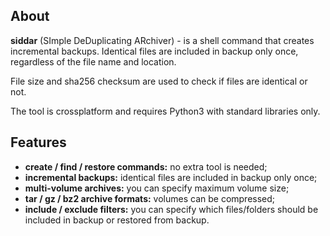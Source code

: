 ## About

**siddar** (SImple DeDuplicating ARchiver) - is a shell command that creates incremental backups. Identical files are included in backup only once, regardless of the file name and location.

File size and sha256 checksum are used to check if files are identical or not.

The tool is crossplatform and requires Python3 with standard libraries only. 

## Features

* **create / find / restore commands:** no extra tool is needed;
* **incremental backups:** identical files are included in backup only once;
* **multi-volume archives:** you can specify maximum volume size;
* **tar / gz / bz2 archive formats:** volumes can be compressed;
* **include / exclude filters:** you can specify which files/folders should be included in backup or restored from backup.
